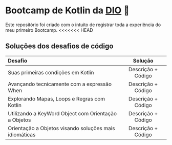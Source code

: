 # Bootcamp de Kotlin da [DIO](https://www.dio.me/) :large_blue_circle:

Este repositório foi criado com o intuito de registrar toda a experiência do meu primeiro Bootcamp.
<<<<<<< HEAD

## **Soluções dos desafios de código**

Desafio   | Solução
:---------| :------:
Suas primeiras condições em Kotlin | Descrição + Código
Avançando tecnicamente com a expressão When | Descrição + Código
Explorando Mapas, Loops e Regras com Kotlin| Descrição + Código
Utilizando a KeyWord Object com Orientação a Objetos| Descrição + Código
Orientação a Objetos visando soluções mais idiomáticas | Descrição + Código

